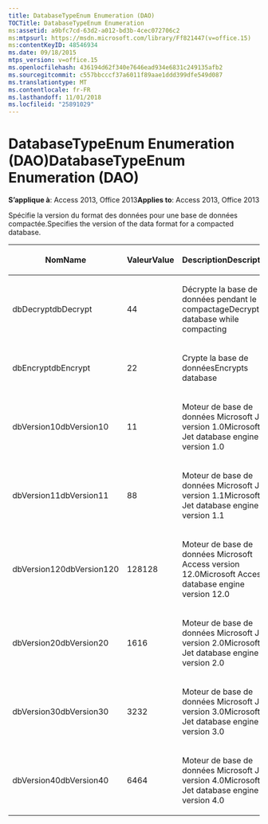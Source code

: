 ```yaml
---
title: DatabaseTypeEnum Enumeration (DAO)
TOCTitle: DatabaseTypeEnum Enumeration
ms:assetid: a9bfc7cd-63d2-a012-bd3b-4cec072706c2
ms:mtpsurl: https://msdn.microsoft.com/library/Ff821447(v=office.15)
ms:contentKeyID: 48546934
ms.date: 09/18/2015
mtps_version: v=office.15
ms.openlocfilehash: 436194d62f340e7646ead934e6831c249135afb2
ms.sourcegitcommit: c557bbcccf37a6011f89aae1ddd399dfe549d087
ms.translationtype: MT
ms.contentlocale: fr-FR
ms.lasthandoff: 11/01/2018
ms.locfileid: "25891029"
---
```

# <a name="databasetypeenum-enumeration-dao"></a><span data-ttu-id="f48d9-102">DatabaseTypeEnum Enumeration (DAO)</span><span class="sxs-lookup"><span data-stu-id="f48d9-102">DatabaseTypeEnum Enumeration (DAO)</span></span>


<span data-ttu-id="f48d9-103">**S’applique à**: Access 2013, Office 2013</span><span class="sxs-lookup"><span data-stu-id="f48d9-103">**Applies to**: Access 2013, Office 2013</span></span>

<span data-ttu-id="f48d9-104">Spécifie la version du format des données pour une base de données compactée.</span><span class="sxs-lookup"><span data-stu-id="f48d9-104">Specifies the version of the data format for a compacted database.</span></span>

<table>
<colgroup>
<col style="width: 33%" />
<col style="width: 33%" />
<col style="width: 33%" />
</colgroup>
<thead>
<tr class="header">
<th><p><span data-ttu-id="f48d9-105">Nom</span><span class="sxs-lookup"><span data-stu-id="f48d9-105">Name</span></span></p></th>
<th><p><span data-ttu-id="f48d9-106">Valeur</span><span class="sxs-lookup"><span data-stu-id="f48d9-106">Value</span></span></p></th>
<th><p><span data-ttu-id="f48d9-107">Description</span><span class="sxs-lookup"><span data-stu-id="f48d9-107">Description</span></span></p></th>
</tr>
</thead>
<tbody>
<tr class="odd">
<td><p><span data-ttu-id="f48d9-108">dbDecrypt</span><span class="sxs-lookup"><span data-stu-id="f48d9-108">dbDecrypt</span></span></p></td>
<td><p><span data-ttu-id="f48d9-109">4</span><span class="sxs-lookup"><span data-stu-id="f48d9-109">4</span></span></p></td>
<td><p><span data-ttu-id="f48d9-110">Décrypte la base de données pendant le compactage</span><span class="sxs-lookup"><span data-stu-id="f48d9-110">Decrypts database while compacting</span></span></p></td>
</tr>
<tr class="even">
<td><p><span data-ttu-id="f48d9-111">dbEncrypt</span><span class="sxs-lookup"><span data-stu-id="f48d9-111">dbEncrypt</span></span></p></td>
<td><p><span data-ttu-id="f48d9-112">2</span><span class="sxs-lookup"><span data-stu-id="f48d9-112">2</span></span></p></td>
<td><p><span data-ttu-id="f48d9-113">Crypte la base de données</span><span class="sxs-lookup"><span data-stu-id="f48d9-113">Encrypts database</span></span></p></td>
</tr>
<tr class="odd">
<td><p><span data-ttu-id="f48d9-114">dbVersion10</span><span class="sxs-lookup"><span data-stu-id="f48d9-114">dbVersion10</span></span></p></td>
<td><p><span data-ttu-id="f48d9-115">1</span><span class="sxs-lookup"><span data-stu-id="f48d9-115">1</span></span></p></td>
<td><p><span data-ttu-id="f48d9-116">Moteur de base de données Microsoft Jet version 1.0</span><span class="sxs-lookup"><span data-stu-id="f48d9-116">Microsoft Jet database engine version 1.0</span></span></p></td>
</tr>
<tr class="even">
<td><p><span data-ttu-id="f48d9-117">dbVersion11</span><span class="sxs-lookup"><span data-stu-id="f48d9-117">dbVersion11</span></span></p></td>
<td><p><span data-ttu-id="f48d9-118">8</span><span class="sxs-lookup"><span data-stu-id="f48d9-118">8</span></span></p></td>
<td><p><span data-ttu-id="f48d9-119">Moteur de base de données Microsoft Jet version 1.1</span><span class="sxs-lookup"><span data-stu-id="f48d9-119">Microsoft Jet database engine version 1.1</span></span></p></td>
</tr>
<tr class="odd">
<td><p><span data-ttu-id="f48d9-120">dbVersion120</span><span class="sxs-lookup"><span data-stu-id="f48d9-120">dbVersion120</span></span></p></td>
<td><p><span data-ttu-id="f48d9-121">128</span><span class="sxs-lookup"><span data-stu-id="f48d9-121">128</span></span></p></td>
<td><p><span data-ttu-id="f48d9-122">Moteur de base de données Microsoft Access version 12.0</span><span class="sxs-lookup"><span data-stu-id="f48d9-122">Microsoft Access database engine version 12.0</span></span></p></td>
</tr>
<tr class="even">
<td><p><span data-ttu-id="f48d9-123">dbVersion20</span><span class="sxs-lookup"><span data-stu-id="f48d9-123">dbVersion20</span></span></p></td>
<td><p><span data-ttu-id="f48d9-124">16</span><span class="sxs-lookup"><span data-stu-id="f48d9-124">16</span></span></p></td>
<td><p><span data-ttu-id="f48d9-125">Moteur de base de données Microsoft Jet version 2.0</span><span class="sxs-lookup"><span data-stu-id="f48d9-125">Microsoft Jet database engine version 2.0</span></span></p></td>
</tr>
<tr class="odd">
<td><p><span data-ttu-id="f48d9-126">dbVersion30</span><span class="sxs-lookup"><span data-stu-id="f48d9-126">dbVersion30</span></span></p></td>
<td><p><span data-ttu-id="f48d9-127">32</span><span class="sxs-lookup"><span data-stu-id="f48d9-127">32</span></span></p></td>
<td><p><span data-ttu-id="f48d9-128">Moteur de base de données Microsoft Jet version 3.0</span><span class="sxs-lookup"><span data-stu-id="f48d9-128">Microsoft Jet database engine version 3.0</span></span></p></td>
</tr>
<tr class="even">
<td><p><span data-ttu-id="f48d9-129">dbVersion40</span><span class="sxs-lookup"><span data-stu-id="f48d9-129">dbVersion40</span></span></p></td>
<td><p><span data-ttu-id="f48d9-130">64</span><span class="sxs-lookup"><span data-stu-id="f48d9-130">64</span></span></p></td>
<td><p><span data-ttu-id="f48d9-131">Moteur de base de données Microsoft Jet version 4.0</span><span class="sxs-lookup"><span data-stu-id="f48d9-131">Microsoft Jet database engine version 4.0</span></span></p></td>
</tr>
</tbody>
</table>

